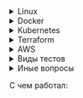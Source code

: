
<details>
<summary>Linux</summary>
Hard link vs soft link
A hard link is a file all its own, and the file references or points to the exact spot on a hard drive where the Inode stores the data.
A soft link isn't a separate file, it points to the name of the original file, rather than to a spot on the hard drive.

а) Жесткая ссылка не может быть создана для каталогов. Жесткая ссылка может быть создана только для файла.
б) Символические ссылки или симлинки могут ссылаться на каталог.

что в Линукс отвечает за открытие файлов?

Inode
inode  или индексный дескриптор — это структура данных в которой хранится метаинформация о стандартных файлах, каталогах или других объектах файловой системы, кроме непосредственно данных и имени.
Ну то есть , грубо говоря, что на 1 файл или директорию тратится 1 inode
На случай если кончились inode, заклинаний не подскажу. Так что для разделов в которы плодятся мелкие файлы следует грамотно выбирать файловую систему или нпйти и удалить все мелкие нулевые файлы.
Пример, мы как-то давно использовали btrfs для хранения множества мелких файлов тк в ней inode создаются динамически
Поискать нулевые файлы



Как узнать оболочку линукс?
echo $0

Что такое образ initrd?

Начальный RAM-диск (initrd) – это исходная корневая файловая система, которая монтируется до того, как будет доступна настоящая корневая файловая система.
Initrd привязан к ядру и загружен как часть процедуры загрузки ядра.

SUID SGID Sticky bit
SUID: если установлен бит setuid, когда файл выполняется пользователем, процесс будет иметь те же права, что и владелец исполняемого файла.
SGID: То же  самое что SUID, но только для групп
Sticky bit:  в основном это касается папок, подразумевает, файл или папка, созданные в папке с поддержкой stickybit, могут быть удалены только владельцем. Например , исползование sticky-бита – это /tmp, где каждый пользователь имеет разрешение на запись, но удалить его могут только пользователи, владеющие файлом.

Состояния процессов

```
Running (R):
Процесс либо выполняется на процессоре, либо готов к выполнению (ожидает своей очереди).

Sleeping (S или D):
Interruptible sleep (S): Процесс спит (ожидает завершения какого-либо события, например, ввода-вывода) и может быть прерван сигналом.
Uninterruptible sleep (D): Процесс находится в состоянии сна и не может быть прерван сигналом. Обычно это состояние связано с ожиданием завершения операций ввода-вывода.

Stopped (T):
Процесс остановлен, обычно сигналом (например, SIGSTOP или SIGTSTP), и ожидает дальнейших инструкций. Процесс может быть возобновлен с помощью сигнала SIGCONT.

Zombie (Z):
Процесс завершил выполнение, но его запись в таблице процессов ещё не удалена, так как родительский процесс ещё не вызвал wait() для получения статуса завершения. Это состояние временно и длится до того, как родительский процесс обработает завершение дочернего процесса.

Traced (t):
Процесс находится под контролем отладчика (например, gdb).

Idle (I):
В некоторых версиях ядра или инструментов мониторинга может присутствовать это состояние, обозначающее, что процесс ничего не делает, но при этом не находится в ожидании, как в Sleeping.
```

Что такое zombie процесс?
В Linux (и других Unix-подобных операционных системах) процесс-зомби (zombie process) — это процесс, который завершил своё выполнение, но его запись в таблице процессов всё ещё сохраняется. Это происходит, когда процесс завершает своё выполнение, но его родительский процесс не вызвал системный вызов wait() для получения кода завершения дочернего процесса.

Основные системные вызовы:
```
- open - открыть файл
- read - пытается читать из файлового дискриптора
- write - пытается записать в файловый дескриптор
- close - закрывает файл посмле чтения илм записи
- fork - создает новый дочерний процесс
- execve - выполняет исплняемый файл
- kill
```

Что такое уровни запуска в linux и как их изменить?

Уровень выполнения – это состояние init и всей системы, которое определяет, какие системные службы работают, и они идентифицируются по номерам.

Существует 7 различных уровней выполнения (уровень выполнения 0-6) в системе Linux для различных целей.

Описания приведены ниже.

```
0: Halt System (To shutdown the system)
1: Single user mode
2: Basic multi user mode without NFS
3: Full multi user mode (text based)
4: unused
5: Multi user mode with Graphical User Interface
6: Reboot System
```

Команда TOP
RES (Resident Set Size): Это объем физической памяти (RAM), который используется процессом в данный момент. Включает: Текущие разделяемые библиотеки, а также физическую память, занятую процессом.

VIRT (Virtual Memory Size): Что показывает: Это общий объем виртуальной памяти, используемой процессом. Включает: Все кодовые, данные и разделяемые библиотеки, а также память, выделенную, но не использованную (т.е. не загруженную в RAM).


42. Что такое SeLinux?


SELinux – это аббревиатура от Security-enhanced Linux.

Это реализация контроля доступа и функция безопасности для ядра Linux.
Он предназначен для защиты сервера от неправильной настройки и / или скомпрометированных демонов.

Он устанавливает ограничения и инструктирует серверные демоны или программы, к каким файлам они могут обращаться и какие действия они могут предпринимать, определяя политику безопасности.


44. В чем разница между виртуальным хостингом на основе имени и виртуальным хостингом на основе IP?

Виртуальные хосты используются для размещения нескольких доменов на одном экземпляре Apache/Nginx.

Вы можете иметь один виртуальный хост для каждого IP-адреса вашего сервера, или один и тот же IP-адрес, но разные порты, или один и тот же IP-адрес, один и тот же порт, но разные имена хостов.
Последнее называется «ame based vhosts».
На виртуальном хостинге на основе IP мы можем запустить более одного веб-сайта на одном сервере, но каждый веб-сайт имеет свой IP-адрес, в то время как в виртуальном хостинге на основе имен мы размещаем несколько веб-сайтов на одном IP-адресе.
Но для этого вам нужно поместить более одной записи DNS для вашего IP-адреса в базу данных DNS.



Какое использование файлов /etc/passwd и /etc/shadow?

Файл /etc/shadow хранит действительный пароль в зашифрованном формате с некоторыми дополнительными свойствами, связанными с паролем пользователя.
В основном он учитывает параметры старения. Все поля разделены двоеточием (:).

Он содержит одну запись на строку для каждого пользователя, указанного в файле /etc/pass


Зачем устанавливать безпарольный вход по ssh?

Чтобы еще больше повысить безопасность системы, большинство организаций решили использовать аутентификацию на основе ключей вместо аутентификации на основе пароля.
Мы можем обеспечить аутентификацию на основе ключей, отключив стандартную аутентификацию по паролю.
Открытый ключ добавляется в файл конфигурации сервера, в то время как личный ключ остается конфиденциальным на стороне клиента.


Что такое swappiness в Linux?

Параметр swappiness контролирует стремление ядра перемещать процессы из физической памяти на диск подкачки.


OMM killer -защитный механизм ядра Linux, призванный решать проблемы с нехваткой памяти. При исчерпании доступной памяти он принудительно «убивает» наиболее подходящий по приоритетам процесс, отправляя ему сигнал KILL

Garbage collector - одна из форм автоматического управления памятью. Специальный процесс, называемый сборщиком мусора (англ. garbage collector), периодически освобождает память, удаляя из неё ставшие ненужными объекты.

Load average — это показатель, который используется для отображения средней нагрузки на систему за определенные периоды времени. Он указывает на количество активных процессов, которые либо выполняются, либо ожидают выполнения на процессоре.

</details>

<details>
<summary>Docker</summary>

Отличие docker  от  VM
В основе VM гипервизор,
Под капотом докера Namespaces + Control groups

namespaces для организации изолированных рабочих пространств, которые мы называем контейнерами.
Список некоторых пространств имен, которые использует docker:

- pid: для изоляции процесса;
- net: для управления сетевыми интерфейсами;
- ipc: для управления IPC ресурсами. (ICP: InterProccess Communication);
- mnt: для управления точками монтирования;
- utc: для изолирования ядра и контроля генерации версий(UTC: Unix timesharing system)


Control groups (контрольные группы)

cgroups для распределение или ограничения ресурсов для  процессов (процессорные, сетевые, ресурсы памяти, ресурсы ввода-вывода)

CMD ENTRYPOINT RUN
CMD sets the command and its parameters to be executed by default after the container is started. However, CMD can be replaced by docker run command line parameters. ENTRYPOINT configures the command to run when the container starts

Инструкции dockerfile:
FROM
ENV
ARG
WORKDIR
RUN
EXPOSE - Никакие порты не открываются, это элемент документирования
VOLUME - внутри контейнера становится томом. При запуске контейнера Docker автоматически создаст том и примонтирует его к этому пути. Данные, записанные в том(volume), сохранятся даже после остановки или удаления контейнера. Например,VOLUME /data.

CMD  явлется как бы дополнением   ENTRYPOINT
те в Entrypoint мы кладем команду ( python server.py),  а в CMD мы кладем  аргуметы к комманде
 Если посмотреть чуть шире, а именно в разрезе  k8s , то  Entrypoint  у нас был зашит в образ, а CMD  мы мы передовали через helm  в зависимости от среды ( dev/qa/stg)  через параметр args

k8s command -> entrypoint
k8s args ->  cmd


Минимизация количества слоев образа


При использовании таких команд, как RUN, COPY, ADD Docker создает слои. Каждый слой увеличивает размер образа, так как слои кэшируются.
Чтобы уменьшить количество слоев, необходимо объединять (комбинировать) команды в цепочки для того, чтобы исключить проблемы, связанные с неправильным использованием кэша. Рассмотрим эти рекомендации на конкретных примерах. Предположим, нам необходимо выполнить следующие 2 команды:
```
RUN apt update
RUN apt -y install tree
```
Если вы используете apt, необходимо комбинировать в одной инструкции RUN команды apt update и apt install. Команды выше необходимо скомбинировать в одну команду следующим методом:
```
RUN apt update && apt -y install tree
```
В результате вместо двух слоев будет создан один слой, и как итог будет уменьшен размер финального образа. Кроме того, следует объединять в одну инструкцию команды установки пакетов. Перечислять пакеты необходимо на нескольких строках, разделяя список символами \. Выглядеть это может так:
```
RUN apt update && apt install -y \
	htop \
	tree \
	mc
```
Этот метод также позволяет сократить число слоёв, которые должны быть добавлены в образ, и помогает поддерживать код файла в читаемом виде.

Удаление кэшей и временных файлов

При использовании пакетных менеджеров, таких как apt, apk, yum/dnf, они кэшируют загружаемые данные с целью снижения нагрузки на сеть, и, как следствие, уменьшается время, требуемое для установки программ. Данный кэш необходимо удалять, чтобы размер итогового образа не разрастался до больших объемов.
Для удаления кэша в конец команды по установке (например, apt install) необходимо добавить одну из нижеперечисленных строк — в зависимости от используемого пакетного менеджера:
```
APT: ... && rm -rf /var/cache/apt
APK: ... && rm -rf /etc/apk/cache
YUM: ... && rm -rf /var/cache/yum
DNF: ... && rm -rf /var/cache/dnf
```

Cетевые драйверы docker
несколько драйверов по умолчанию, которые обеспечивают основной функционал по работе с сетью:
- none: отключение всех сетевых ресурсов.
- bridge: сетевой драйвер по умолчанию. По сути, это мост между контейнером и хостовой машиной. Мостовые сети обычно используются, когда приложения выполняются в автономных контейнерах, которые должны взаимодействовать друг с другом.
- host: для автономных контейнеров устраняется сетевая изолированность между контейнером и хостом Docker и напрямую используются сетевые ресурсы хоста.
- overlay: наложенные сети соединяют несколько демонов Docker.
- macvlan: сети Macvlan позволяют присваивать контейнеру MAC-адрес, благодаря чему он выглядит как физическое устройство в сети.

Docker многостадийная сборка (multi-stage build) — это методика сборки образов Docker, которая позволяет создавать более легкие и оптимизированные образы с помощью нескольких этапов сборки в одном Dockerfile. Это особенно полезно для создания минимальных продакшн образов, содержащих только необходимое программное обеспечение и зависимости, без лишних файлов, которые были нужны только на этапе сборки или тестирования.

</details>

<details>
<summary>Kubernetes</summary>

Компоненты:

Kube-api - предоставляет kubernets API
ETCD - Хранит все данные о состоянии кластера (конфигурация, секреты, статусы и т.п.).
Sheduler - разпрелеляет приложения, назначает рабочий узел каждому приложению
kube-controller-manager -
Управляет контроллерами (controllers), которые следят за текущим состоянием кластера и стремятся к желаемому состоянию.
Примеры:
	ReplicaSet Controller — гарантирует нужное количество реплик Pod'ов.
	Node Controller — следит за состоянием узлов.
	Deployment Controller — управляет обновлениями приложений.

kubelet
Агент, который получает инструкции от API Server и управляет контейнерами на узле.


kube-proxy
kube-proxy — сетевой прокси, работающий на каждом узле в кластере, и реализующий часть концепции сервис.


IRSA (AWS only) - this option creates an identity provider for the cluster.
After this step we can add role and policy on the side of Amazon cloud, I mean IAM service.
Add the identity number of this role to the k8s service account as annotation and assign this service account to the appropriate pod or deployment.

Role —  который описывает некий набор прав на объекты кластера Kubernetes. Role ничего и никому не разрешает. Это просто список.
RoleBinding -
ServiceAccount -
Пример: kubectl auth can-i get pods --as <serviceaccount> -n <namespace>

1. Liveness Probe используется для определения необходимости перезапуска контейнера.
2. Readiness Probe используется для определения готовности контейнера принимать трафик, ну то есть когда пускать/не пускать трафик.
3. Startup Probe используется для проверки успешного завершения инициализации контейнера и позволяет игнорировать liveness и readiness проверки до её завершения.

Pod Disruption Budget (PDB)
```
это механизм в Kubernetes, который помогает управлять количеством pod'ов (единиц приложения) в кластере, которые могут быть одновременно остановлены или перезапущены. PDB гарантирует, что определенное количество pod'ов останется доступным даже в случае непредвиденных сбоев или плановых обновлений.
```
QoS (Quality of Service) class
```
метрика определяющая приоритет пода (Pod) в кластере на основе его потребностей в ресурсах (CPU и памяти).
Guaranteed (Гарантированный) -  самый высокий приоритет (request == limits)
Burstable (Гибкий) - Они более гибки, чем Guaranteed, и их могут удалить раньше (requests < limits)
Best-Effort (Лучший вариант) - (Ни requests, ни limits) поды будут удалены первыми при нехватке ресурсов.
```

NodeSelector - юнит в описании манифеста, который служит для выбора нод под запуск подов ( например нода для запуска с меткой GPU)
Affinity - используется для размещение подов на соответствущих описанным критериям нодах при определнных условиях.( например запускать поды из данного деплоймента на нодах из определенной availibility zone,  instance type, etc)
AnitAffinity -  для обратного вышеописанному
taint -   для того чтобы запретить подам быть запущенным на определнных нодах. Использается при описании  NodeGroup(Ноды)

Чтобы поды от деплоймента в Kubernetes распределялись на разные ноды, а не на одну, можно воспользоваться несколькими подходами:

 Использование PodAntiAffinity

PodAntiAffinity позволяет указывать, что поды не должны размещаться на одной и той же ноде. Это настраивается с помощью полей affinity и podAntiAffinity в манифесте деплоймента.

Как работает OOM Killer в Kubernetes
```
Лимиты и запросы памяти:

В Kubernetes ресурсы, такие как память и CPU, управляются с помощью параметров requests и limits, которые можно задавать в манифесте контейнера.
requests — это минимальное количество ресурсов, которое гарантированно выделяется контейнеру.
limits — это максимальное количество ресурсов, которое контейнер может использовать.
Переполнение лимитов памяти:

Если контейнер начинает использовать больше памяти, чем указано в limits, ядро Linux может сработать и активировать OOM Killer.
Когда OOM Killer активируется, он завершает процессы, чтобы освободить память. В контексте контейнеров это означает завершение всего контейнера.
Выбор процесса для завершения:

OOM Killer выбирает процессы для завершения на основе их "oom_score", который рассчитывается ядром на основании различных факторов, таких как размер процесса, время его выполнения и важность.
Контейнеры, которые потребляют больше памяти, чем указано в limits, получают повышенный "oom_score" и, следовательно, становятся приоритетными кандидатами для завершения.
Последствия в Kubernetes:

Когда контейнер убивается OOM Killer-ом, Kubernetes помечает этот контейнер как OOMKilled и может попытаться перезапустить его, в зависимости от настроек restartPolicy.
Если контейнер постоянно превышает лимит памяти и OOM Killer регулярно его завершает, это может привести к циклическим перезапускам (crash loop).
События и диагностика:

Kubernetes генерирует событие, указывающее, что контейнер был завершен из-за превышения лимита памяти (событие типа OOMKilled).
Для диагностики можно просмотреть логи пода и события с помощью команд kubectl logs и kubectl describe pod.
Профилактика:

Чтобы избежать ситуаций с OOM Killer, рекомендуется правильно рассчитывать requests и limits для контейнеров на основе профилирования и мониторинга приложения.
Можно также использовать инструменты мониторинга, такие как Prometheus, для наблюдения за потреблением памяти и другими метриками в кластере.
Таким образом, OOM Killer играет важную роль в управлении памятью и обеспечении стабильности узлов в Kubernetes, но требует внимательной настройки ресурсов для контейнеров, чтобы избежать нежелательных завершений и перезапусков.
```

В Kubernetes LimitRange и ResourceQuota — это механизмы, которые позволяют ограничивать использование ресурсов (CPU, память) в namespace'ах , чтобы предотвратить чрезмерное потребление ресурсов и обеспечить стабильность кластера.

LimitRange - Ограничивает минимальные и максимальные значения requests и limits на уровне отдельного контейнера или Pod'а внутри namespace.

ResourceQuota - Ограничивает общее использование ресурсов в namespace . То есть, сколько всего может быть выделено ресурсов всем Pod'ам в рамках одного namespace.

**Questions**
-  Какие вопросы вы зададите разработчику, когда он приносит код для деплоя в Kubernetes?
- Какие kubernetes-объекты используете для деплоя stateful приложения?
- Как диагностировать задержки между двумя кластерами с раздельными БД и приложениями? 
```sh
У каждого приложения есть своя база ранных. Эти приложенияя общаются через интеренет по https.  
С первого кластера приложение отправляяет во второе приложение, там приложение записывает в базу,   
отсылает ответ и первый записывает в свою базу.  
Этот раунд длятся 400 милисекунд, но бывают задержки 3 секунды. Куда смотреть?
```
- Какие ресурсы проверяете на хосте для обеспечения надёжной работы БД?
- Какие шаги предпримете при оптимизации БД, например Postgres?
- Как анализируете сетевые проблемы между двумя кластерами?

</details>

<details>
<summary>Terraform</summary>

Что такое стейт файл, что в нем хранится, можно ли править руками? Что такое и зачем нужен лок?
стейт файл - файл состояния, в котором хранится описание созданных ресурсов. Руками править можно, но лучше вносить правки через terraform import.
Lock file служит для сохранения хэшей версий провайдеров и модулей

Что такое null ресурс?
null_resource является ресурсом , который позволяет настроить provisioners, которые непосредственно не связаны с одним существующим ресурсом.

</details>


<details>
<summary>AWS</summary>


AWS System manager - is a secure end-to-end management solution for resources on AWS and in multi-cloud and hybrid environments

Availability zone

VPC -

nat gateway -

internet gateway -

Security groups - firewall at the instance level
acts as a firewall that controls the traffic allowed to and from the resources in your virtual private cloud (VPC). You can choose the ports and protocols to allow for inbound traffic and for outbound traffic.
- Security groups are stateful. For example, if you send a request from an instance, the response traffic for that request is allowed to reach the instance regardless of the inbound security group rules. Responses to allowed inbound traffic are allowed to leave the instance, regardless of the outbound rules.


network ACL  - Список управления доступом к сети (ACL) разрешает или запрещает определенный входящий или исходящий трафик на уровне подсети.
	Default network ACL - allows all inbound traffic
	Custom network ACL - denies all inbound and outbound traffic untill you add rules
	Block specific IP addresses^ not security group

Site-to-Site VPN -  connection between remote devices and AWS resources. Virtual Private Gateway --> IPSEC --> Customer gateway (on-premise network)
Network ACLs are stateless, which means that return traffic must be explicitly allowed by the rules.

Direct connect - directly connect to AWS data center without internet

AWS Private link - Establish connectivity between VPCs and AWS services without exposing data to the internet

Athena -  серви запросов, похожий на SQL

Amazon OpenSearch Service makes it easy for you to perform interactive log analytics,

VPC Flow logs - Опция для логирования сетевого трафика

CloudFront- system of distributed servers that deliver webpages and other web content

Application Load Balancer принимает решения о маршрутизации на уровне приложения (HTTP/HTTPS), поддерживает маршрутизацию на основе пути и может направлять запросы на один или несколько портов в каждом экземпляре контейнера в вашем кластере.

Network Load Balancer  принимает решения о маршрутизации на транспортном уровне (TCP/SSL). Он может обрабатывать миллионы запросов в секунду. После того, как балансировщик нагрузки получает соединение, он выбирает цель из целевой группы для правила по умолчанию, используя алгоритм маршрутизации хеширования потока. Он пытается открыть TCP-соединение с выбранной целью на порту, указанном в конфигурации прослушивателя. Он пересылает запрос без изменения заголовков.

Route53
	Simple - Rote traffic to a single resource
	Failover - Active-passive failover
	Geolocation - Route traffic based on the location
	Geoproximity - Based on the physical distance between your users and your resources
	Latency based - Route traffic based on the based latency to provide good performance
	Multivalue Answers - Enable Route53 to respond with up to end to eight selected at random (Round-robin)
	Weighted - Route traffic to multiple resources based on a numerical weight
---
VPC
VPC -->  add subnets --> create Rote table --> create NACL --> associate subnets with route tables

VPC endpoint with accaes to S3
Launch EC2 --> Create Vpc endpoint for S3 --> Review route table

S3
Standard - >= 3 AZs    99.9 % (For workloads and frequent data)
Standard infrequent access -  >= 3 AZ Long-term infriquent accessed critical data
One Zone Infrequent access - 1 AZ Long term infriquent access, non-critical
Glacier Instant Retrieval - >=3 AZ Long live data. For infrequent data (Minimum duration 90 days)
Glacier Flexible Retrieval >=3 AZ Long-term data archiving needs to be accessed within a few hours or minutes
Glacier deep archive - >=3 AZ Rerely accessed data archiving. default retrieval time 12 hours (Minimum duration 180 days)
S3 Intelligent-tiering - >=3 AZ Unknown or unpredictable access pattern

Server-side encryption:
	SSE-S3 - S3 managed keys AES 256-bit encryption
	SSE-KMS - AWS Key Management Service managed keys
	SSE-C - Customer-provided keys

S3 Static website
	Enable static website -> Disable Block Public Access settings -> Allow public read access for your objects

Inventory bucket - Used to help understand how you are storing objects in S3 bucket

EFS storage classes:


AWS Config continually assesses, audits, and evaluates the configurations and relationships of your resources on AWS,

File gateway - Access files stored on S3 using NFS or SMB
Fsx Gateway - Access files in Amazon Fsx for Windows File Server using SMB
Volume gateway(Stored Mode) - Your entire dataset is stored on-site and backend up to S3 as RBS snapshots.
Volume Gateway (Cached mode) - Your entire dataset is stored in S3 (only frequently accessed)


1 subnet in 1 availability zone

security group - фильтрует трафик на уровне инстанса
NACL - фильтркет трафик на уровне подсети
</details>




<details>
<summary>Виды тестов</summary>
виды тестов:
Юнит-тестирование (Unit Testing):
Тестирование отдельных компонентов или модулей приложения изолированно.
Цель: проверить, что каждый модуль работает правильно.

Интеграционное тестирование (Integration Testing):
Тестирование взаимодействия между модулями или компонентами.
Цель: выявить проблемы, которые могут возникнуть при взаимодействии компонентов.

Функциональное тестирование (Functional Testing):
Проверка функциональности приложения в соответствии с требованиями.
Фокусируется на том, что система делает.

Системное тестирование (System Testing):
	Комплексное тестирование всей системы целиком.
	Цель: убедиться, что приложение соответствует всем заявленным требованиям и спецификациям.

Приёмочное тестирование (Acceptance Testing):
	Тестирование, проводимое для подтверждения того, что система удовлетворяет потребности пользователя.
	Включает альфа- и бета-тестирование.

Регрессионное тестирование (Regression Testing):
	Повторное тестирование системы для проверки, что изменения в коде не вызвали новых дефектов.
	Обычно проводится после внесения исправлений или новых функций.

Нагрузочное тестирование (Load Testing):
Тестирование производительности системы под различными уровнями нагрузки.
Цель: определить, как система работает при увеличении числа пользователей или объема данных.

Стресс-тестирование (Stress Testing):
Тестирование системы под экстремальными условиями, превышающими нормальные рабочие нагрузки.
Цель: выявить пределы прочности и стабильности системы.

Тестирование производительности (Performance Testing):
Оценка быстродействия системы в различных условиях.
Включает измерение времени отклика, пропускной способности и использования ресурсов.

Тестирование безопасности (Security Testing):
Проверка системы на уязвимости и угрозы безопасности.
Цель: защитить данные и обеспечить безопасную работу системы.

Тестирование удобства использования (Usability Testing):
Оценка удобства и интуитивности интерфейса для конечных пользователей.
Включает сбор отзывов пользователей и наблюдение за их взаимодействием с системой.

Тестирование совместимости (Compatibility Testing):
Проверка работы приложения на различных платформах, устройствах и браузерах.
Цель: убедиться, что система работает корректно в различных средах.

Тестирование восстановления (Recovery Testing):
Оценка способности системы восстанавливаться после сбоев и отказов.
Цель: убедиться, что система может восстановиться и продолжить работу после критических ошибок.

Тестирование локализации (Localization Testing):
Проверка адаптации приложения для различных регионов и языков.
Включает проверку правильности перевода, форматов даты и времени, валют и других региональных особенностей.
</details>

<details>
<summary>Иные вопросы</summary>

REST - архитектурный стиль. Любой формат (JSON, XNL etc)
SOAP - протокол обмена структурированными данными. Протокол (SOAP XML)


Чем отличаются протоколы http1.1 от http2.0 ?

Что такое треды операционной системы?

CORS - служит для того, чтобы например регуоировать общение браузера с апишками через AJAX запрос
</details>

C чем работал: